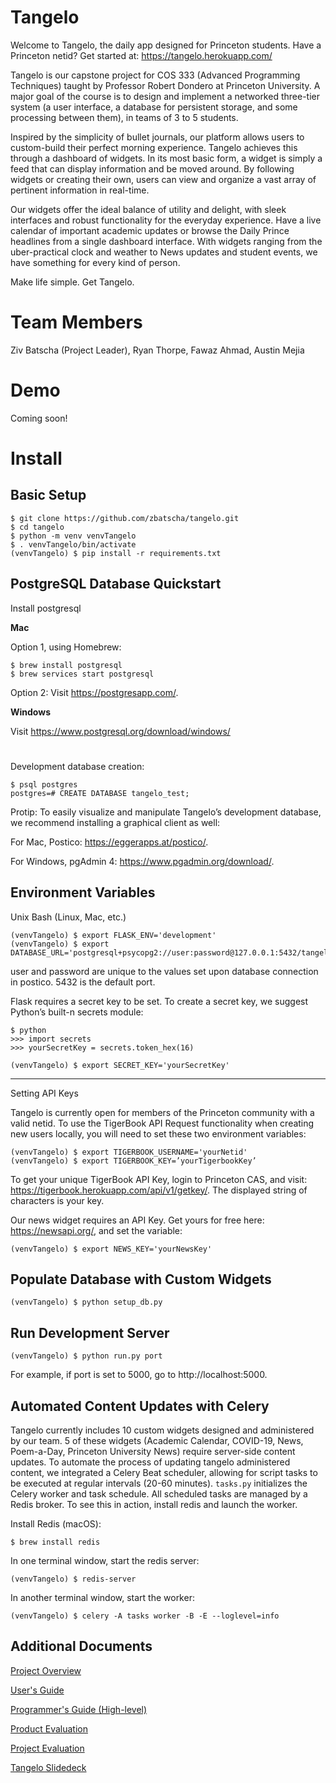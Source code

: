 # Tangelo

Welcome to Tangelo, the daily app designed for Princeton students. Have a Princeton netid? Get started at: https://tangelo.herokuapp.com/

Tangelo is our capstone project for COS 333 (Advanced Programming Techniques) taught by Professor Robert Dondero at Princeton University. A major goal of the course is to design and implement a networked three-tier system (a user interface, a database for persistent storage, and some processing between them), in teams of 3 to 5 students.

Inspired by the simplicity of bullet journals, our platform allows users to custom-build their perfect morning experience. Tangelo achieves this through a dashboard of widgets. In its most basic form, a widget is simply a feed that can display information and be moved around. By following widgets or creating their own, users can view and organize a vast array of pertinent information in real-time.

Our widgets offer the ideal balance of utility and delight, with sleek interfaces and robust functionality for the everyday experience. Have a live calendar of important academic updates or browse the Daily Prince headlines from a single dashboard interface. With widgets ranging from the uber-practical clock and weather to News updates and student events, we have something for every kind of person.

Make life simple. Get Tangelo.

# Team Members
Ziv Batscha (Project Leader), Ryan Thorpe, Fawaz Ahmad, Austin Mejia

# Demo

Coming soon!

# Install

## Basic Setup
    $ git clone https://github.com/zbatscha/tangelo.git
    $ cd tangelo
    $ python -m venv venvTangelo
    $ . venvTangelo/bin/activate
    (venvTangelo) $ pip install -r requirements.txt

## PostgreSQL Database Quickstart

Install postgresql

**Mac** 

Option 1, using Homebrew:

    $ brew install postgresql
    $ brew services start postgresql

Option 2: Visit https://postgresapp.com/.

**Windows**

Visit https://www.postgresql.org/download/windows/
# 
Development database creation:

    $ psql postgres
    postgres=# CREATE DATABASE tangelo_test;

Protip:
To easily visualize and manipulate Tangelo’s development database, we recommend installing a graphical client as well:

For Mac, Postico: https://eggerapps.at/postico/.

For Windows, pgAdmin 4: https://www.pgadmin.org/download/.

## Environment Variables
Unix Bash (Linux, Mac, etc.)

    (venvTangelo) $ export FLASK_ENV='development'
    (venvTangelo) $ export DATABASE_URL='postgresql+psycopg2://user:password@127.0.0.1:5432/tangelo_test' 
    
user and password are unique to the values set upon database connection in postico. 5432 is the default port.

Flask requires a secret key to be set. To create a secret key, we suggest Python’s built-n secrets module:

    $ python
    >>> import secrets
    >>> yourSecretKey = secrets.token_hex(16)

    (venvTangelo) $ export SECRET_KEY='yourSecretKey'

___
Setting API Keys

Tangelo is currently open for members of the Princeton community with a valid netid. To use the TigerBook API Request functionality when creating new users locally, you will need to set these two environment variables:

    (venvTangelo) $ export TIGERBOOK_USERNAME='yourNetid'
    (venvTangelo) $ export TIGERBOOK_KEY=’yourTigerbookKey’

To get your unique TigerBook API Key, login to Princeton CAS, and visit:
https://tigerbook.herokuapp.com/api/v1/getkey/. The displayed string of characters is your key.

Our news widget requires an API Key. Get yours for free here: https://newsapi.org/, and set the variable:

    (venvTangelo) $ export NEWS_KEY='yourNewsKey'
     
## Populate Database with Custom Widgets

    (venvTangelo) $ python setup_db.py

## Run Development Server

    (venvTangelo) $ python run.py port

For example, if port is set to 5000, go to http://localhost:5000.

## Automated Content Updates with Celery
Tangelo currently includes 10 custom widgets designed and administered by our team. 5 of these widgets (Academic Calendar, COVID-19, News, Poem-a-Day, Princeton University News) require server-side content updates.  To automate the process of updating tangelo administered content, we integrated a Celery Beat scheduler, allowing for script tasks to be executed at regular intervals (20-60 minutes). `tasks.py` initializes the Celery worker and task schedule. All scheduled tasks are managed by a Redis broker. To see this in action, install redis and launch the worker.

Install Redis (macOS):

    $ brew install redis

In one terminal window, start the redis server:

    (venvTangelo) $ redis-server

In another terminal window, start the worker:

    (venvTangelo) $ celery -A tasks worker -B -E --loglevel=info


## Additional Documents

[Project Overview](https://github.com/zbatscha/tangelo/docs/ProjectOverview.pdf)

[User's Guide](https://github.com/zbatscha/tangelo/docs/UserGuide.pdf)

[Programmer's Guide (High-level)](https://github.com/zbatscha/tangelo/docs/ProgrammersGuide.pdf)

[Product Evaluation](https://github.com/zbatscha/tangelo/docs/ProductEvaluation.pdf)

[Project Evaluation](https://github.com/zbatscha/tangelo/docs/ProjectEvaluation.pdf)

[Tangelo Slidedeck](https://github.com/zbatscha/tangelo/docs/TangeloSlidedeck.pdf)



